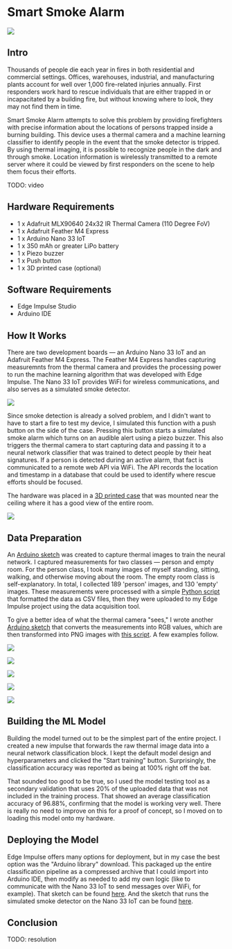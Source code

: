 # Smart Smoke Alarm

![](https://raw.githubusercontent.com/nickbild/smart_smoke_alarm/main/media/assembly_case_close_annotated_sm.jpg)

## Intro

Thousands of people die each year in fires in both residential and commercial settings.  Offices, warehouses, industrial, and manufacturing plants account for well over 1,000 fire-related injuries annually.  First responders work hard to rescue individuals that are either trapped in or incapacitated by a building fire, but without knowing where to look, they may not find them in time.

Smart Smoke Alarm attempts to solve this problem by providing firefighters with precise information about the locations of persons trapped inside a burning building.  This device uses a thermal camera and a machine learning classifier to identify people in the event that the smoke detector is tripped.  By using thermal imaging, it is possible to recognize people in the dark and through smoke.  Location information is wirelessly transmitted to a remote server where it could be viewed by first responders on the scene to help them focus their efforts.

TODO: video

## Hardware Requirements

- 1 x Adafruit MLX90640 24x32 IR Thermal Camera (110 Degree FoV)
- 1 x Adafruit Feather M4 Express
- 1 x Arduino Nano 33 IoT
- 1 x 350 mAh or greater LiPo battery
- 1 x Piezo buzzer
- 1 x Push button
- 1 x 3D printed case (optional)

## Software Requirements

- Edge Impulse Studio
- Arduino IDE

## How It Works

There are two development boards — an Arduino Nano 33 IoT and an Adafruit Feather M4 Express.  The Feather M4 Express handles capturing measuremnts from the thermal camera and provides the processing power to run the machine learning algorithm that was developed with Edge Impulse.  The Nano 33 IoT provides WiFi for wireless communications, and also serves as a simulated smoke detector.

![](https://raw.githubusercontent.com/nickbild/smart_smoke_alarm/main/media/assembly_boards_sm.jpg)

Since smoke detection is already a solved problem, and I didn't want to have to start a fire to test my device, I simulated this function with a push button on the side of the case.  Pressing this button starts a simulated smoke alarm which turns on an audible alert using a piezo buzzer.  This also triggers the thermal camera to start capturing data and passing it to a neural network classifier that was trained to detect people by their heat signatures.  If a person is detected during an active alarm, that fact is communicated to a remote web API via WiFi.  The API records the location and timestamp in a database that could be used to identify where rescue efforts should be focused.

The hardware was placed in a [3D printed case](https://github.com/nickbild/smart_smoke_alarm/blob/main/case.stl) that was mounted near the ceiling where it has a good view of the entire room.

![](https://raw.githubusercontent.com/nickbild/smart_smoke_alarm/main/media/assembly_case_close_sm.jpg)

## Data Preparation

An [Arduino sketch](https://github.com/nickbild/smart_smoke_alarm/tree/main/smoke_detector_data_collection) was created to capture thermal images to train the neural network.  I captured measurements for two classes — person and empty room.  For the person class, I took many images of myself standing, sitting, walking, and otherwise moving about the room.  The empty room class is self-explanatory.  In total, I collected 189 'person' images, and 130 'empty' images.  These measurements were processed with a simple [Python script](https://github.com/nickbild/smart_smoke_alarm/blob/main/parse_training_data.py) that formatted the data as CSV files, then they were uploaded to my Edge Impulse project using the data acquisition tool.

To give a better idea of what the thermal camera "sees," I wrote another [Arduino sketch](https://github.com/nickbild/smart_smoke_alarm/tree/main/smoke_detector_rgb) that converts the measurements into RGB values, which are then transformed into PNG images with [this script](https://github.com/nickbild/smart_smoke_alarm/blob/main/rgb2png.py).  A few examples follow.

![](https://github.com/nickbild/smart_smoke_alarm/blob/main/media/me_standing2_lg.png)

![](https://github.com/nickbild/smart_smoke_alarm/blob/main/media/me_standing_lg.png)

![](https://github.com/nickbild/smart_smoke_alarm/blob/main/media/me_working_at_desk_lg.png)

![](https://github.com/nickbild/smart_smoke_alarm/blob/main/media/me_sitting_lg.png)

![](https://github.com/nickbild/smart_smoke_alarm/blob/main/media/me_bending_down_lg.png)

## Building the ML Model

Building the model turned out to be the simplest part of the entire project.  I created a new impulse that forwards the raw thermal image data into a neural network classification block.  I kept the default model design and hyperparameters and clicked the "Start training" button.  Surprisingly, the classification accuracy was reported as being at 100% right off the bat.

That sounded too good to be true, so I used the model testing tool as a secondary validation that uses 20% of the uploaded data that was not included in the training process.  That showed an average classification accuracy of 96.88%, confirming that the model is working very well.  There is really no need to improve on this for a proof of concept, so I moved on to loading this model onto my hardware.

## Deploying the Model

Edge Impulse offers many options for deployment, but in my case the best option was the "Arduino library" download.  This packaged up the entire classification pipeline as a compressed archive that I could import into Arduino IDE, then modify as needed to add my own logic (like to communicate with the Nano 33 IoT to send messages over WiFi, for example).  That sketch can be found [here](https://github.com/nickbild/smart_smoke_alarm/tree/main/smoke_detector_ei).  And the sketch that runs the simulated smoke detector on the Nano 33 IoT can be found [here](https://github.com/nickbild/smart_smoke_alarm/tree/main/smoke_detector_companion).

## Conclusion

TODO: resolution
